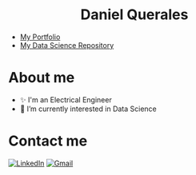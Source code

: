 <h1 align="center">
  <b>Daniel Querales</b>
</h1>

* [My Portfolio](https://dquerales.github.io/DanielPortfolio/)
* [My Data Science Repository](https://github.com/dquerales/DataScience)

# About me
- ✨ I'm an Electrical Engineer
- 👀 I’m currently interested in Data Science

# Contact me 
[![LinkedIn][linkedin-shield]][linkedin-url]
[![Gmail][gmail-shield]][gmail-url]
<!-- [![Tableau][Tableau-shield]][Tableau-url] -->







[gmail-shield]: https://img.shields.io/badge/Gmail-D14836?style=for-the-badge&logo=gmail&logoColor=white
[gmail-url]: mailto:d.querales@gmail.com
[linkedin-shield]: https://img.shields.io/badge/-LinkedIn-black.svg?style=for-the-badge&logo=linkedin&colorB=555
[linkedin-url]: https://www.linkedin.com/in/daniel-querales/
[Tableau-shield]: https://img.shields.io/badge/Tableau-E97627?style=for-the-badge&logo=Tableau&logoColor=white
[Tableau-url]: https://public.tableau.com/app/profile/daniel.querales
